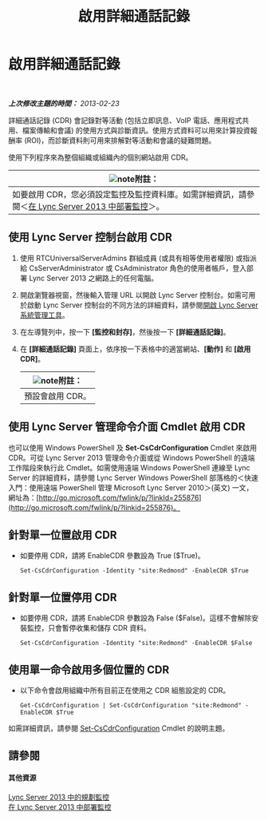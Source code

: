﻿---
title: 啟用詳細通話記錄
TOCTitle: 啟用詳細通話記錄
ms:assetid: 3b28e432-596f-45a5-a070-577d6fa748d9
ms:mtpsurl: https://technet.microsoft.com/zh-tw/library/Gg520980(v=OCS.15)
ms:contentKeyID: 49290642
ms.date: 08/10/2015
mtps_version: v=OCS.15
ms.translationtype: HT
---

# 啟用詳細通話記錄

 

_**上次修改主題的時間：** 2013-02-23_

詳細通話記錄 (CDR) 會記錄對等活動 (包括立即訊息、VoIP 電話、應用程式共用、檔案傳輸和會議) 的使用方式與診斷資訊。使用方式資料可以用來計算投資報酬率 (ROI)，而診斷資料則可用來排解對等活動和會議的疑難問題。

使用下列程序來為整個組織或組織內的個別網站啟用 CDR。

<table>
<thead>
<tr class="header">
<th><img src="images/Gg398811.note(OCS.15).gif" title="note" alt="note" />附註：</th>
</tr>
</thead>
<tbody>
<tr class="odd">
<td>如要啟用 CDR，您必須設定監控及監控資料庫。如需詳細資訊，請參閱＜<a href="lync-server-2013-deploying-monitoring.md">在 Lync Server 2013 中部署監控</a>＞。</td>
</tr>
</tbody>
</table>


## 使用 Lync Server 控制台啟用 CDR

1.  使用 RTCUniversalServerAdmins 群組成員 (或具有相等使用者權限) 或指派給 CsServerAdministrator 或 CsAdministrator 角色的使用者帳戶，登入部署 Lync Server 2013 之網路上的任何電腦。

2.  開啟瀏覽器視窗，然後輸入管理 URL 以開啟 Lync Server 控制台。如需可用於啟動 Lync Server 控制台的不同方法的詳細資料，請參閱[開啟 Lync Server 系統管理工具](lync-server-2013-open-lync-server-administrative-tools.md)。

3.  在左導覽列中，按一下 **\[監控和封存\]**，然後按一下 **\[詳細通話記錄\]**。

4.  在 **\[詳細通話記錄\]** 頁面上，依序按一下表格中的適當網站、**\[動作\]** 和 **\[啟用 CDR\]**。
    
    <table>
    <thead>
    <tr class="header">
    <th><img src="images/Gg398811.note(OCS.15).gif" title="note" alt="note" />附註：</th>
    </tr>
    </thead>
    <tbody>
    <tr class="odd">
    <td>預設會啟用 CDR。</td>
    </tr>
    </tbody>
    </table>


## 使用 Lync Server 管理命令介面 Cmdlet 啟用 CDR

也可以使用 Windows PowerShell 及 **Set-CsCdrConfiguration** Cmdlet 來啟用 CDR。可從 Lync Server 2013 管理命令介面或從 Windows PowerShell 的遠端工作階段來執行此 Cmdlet。如需使用遠端 Windows PowerShell 連線至 Lync Server 的詳細資料，請參閱 Lync Server Windows PowerShell 部落格的＜快速入門：使用遠端 PowerShell 管理 Microsoft Lync Server 2010＞(英文) 一文，網址為：[http://go.microsoft.com/fwlink/p/?linkId=255876](http://go.microsoft.com/fwlink/p/?linkid=255876)。

## 針對單一位置啟用 CDR

  - 如要停用 CDR，請將 EnableCDR 參數設為 True ($True)。
    
        Set-CsCdrConfiguration -Identity "site:Redmond" -EnableCDR $True

## 針對單一位置停用 CDR

  - 如要停用 CDR，請將 EnableCDR 參數設為 False ($False)。這樣不會解除安裝監控，只會暫停收集和儲存 CDR 資料。
    
        Set-CsCdrConfiguration -Identity "site:Redmond" -EnableCDR $False

## 使用單一命令啟用多個位置的 CDR

  - 以下命令會啟用組織中所有目前正在使用之 CDR 組態設定的 CDR。
    
        Get-CsCdrConfiguration | Set-CsCdrConfiguration "site:Redmond" -EnableCDR $True

如需詳細資訊，請參閱 [Set-CsCdrConfiguration](https://docs.microsoft.com/en-us/powershell/module/skype/Set-CsCdrConfiguration) Cmdlet 的說明主題。

## 請參閱

#### 其他資源

[Lync Server 2013 中的規劃監控](lync-server-2013-planning-for-monitoring.md)  
[在 Lync Server 2013 中部署監控](lync-server-2013-deploying-monitoring.md)

